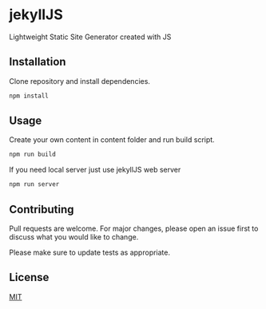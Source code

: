 # jekyllJS
Lightweight Static Site Generator created with JS

## Installation

Clone repository and install dependencies.

```bash
npm install
```

## Usage

Create your own content in content folder and run build script.

```bash
npm run build
```

If you need local server just use jekyllJS web server

```bash
npm run server
```

## Contributing
Pull requests are welcome. For major changes, please open an issue first to discuss what you would like to change.

Please make sure to update tests as appropriate.

## License
[MIT](https://choosealicense.com/licenses/mit/)
